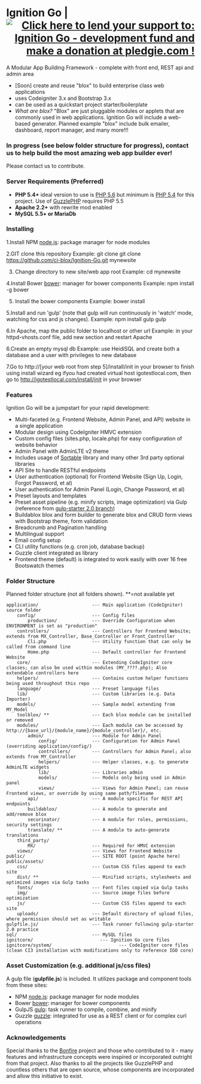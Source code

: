 # Ignition Go     | <a style="text-align:right" href='https://pledgie.com/campaigns/30957'><img alt='Click here to lend your support to: Ignition Go - development fund and make a donation at pledgie.com !' src='https://pledgie.com/campaigns/30957.png?skin_name=chrome' border='0' ></a>
A Modular App Building Framework - complete with front end, REST api and admin area
- [Soon] create and reuse "blox" to build enterprise class web applications
- uses Codeigniter 3.x and Bootstrap 3.x
- can be used as a quickstart project starter/boilerplate
- *What are blox?* "Blox" are just pluggable modules or applets that are commonly used in web applications. Ignition Go will include a web-based generator. Planned example "blox" include bulk emailer, dashboard, report manager, and many more!!!  

### In progress (see below folder structure for progress), contact us to help build the most amazing web app builder ever!  
Please contact us to contribute.

### Server Requirements (Preferred)

* **PHP 5.4+** ideal version to use is [PHP 5.6](http://php.net/manual/en/migration56.new-features.php) but minimum is [PHP 5.4](http://php.net/manual/en/migration54.new-features.php) for this project. Use of [GuzzlePHP](http://guzzlephp.com) requires PHP 5.5
* **Apache 2.2+** with rewrite mod enabled
* **MySQL 5.5+ or MariaDb**

### Installing
1.Install NPM [node.js](http://nodejs.org/): package manager for node modules

2.GIT clone this repository
Example: git clone git clone https://github.com/ci-blox/Ignition-Go.git mynewsite

3. Change directory to new site/web app root
Example: cd mynewsite

4.Install Bower [bower](http://bower.io/): manager for bower components
Example: npm install -g bower

5. Install the bower components
Example: bower install

5.Install and run 'gulp' (note that gulp will run continuously in 'watch' mode, watching for css and js changes).
Example: npm install gulp
         gulp

6.In Apache, map the public folder to localhost or other url
Example: in your httpd-vhosts.conf file, add new <VirtualHost> section and restart Apache

6.Create an empty mysql db
Example: use HeidiSQL and create both a database and a user with privileges to new database 

7.Go to http://[your web root from step 5]/install/init in your browser to finish using install wizard 
eg ifyou had created virtual host igotestlocal.com, then go to http://igotestlocal.com/install/init in your browser

### Features

Ignition Go will be a jumpstart for your rapid development:
* Multi-faceted (e.g. Frontend Website, Admin Panel, and API) website in a single application
* Modular design using CodeIgniter HMVC extension
* Custom config files (sites.php, locale.php) for easy configuration of website behavior
* Admin Panel with AdminLTE v2 theme
* Includes usage of [Sortable](http://rubaxa.github.io/Sortable/) library and many other 3rd party optional libraries
* API Site to handle RESTful endpoints
* User authentication (optional) for Frontend Website (Sign Up, Login, Forgot Password, et al)
* User authentication for Admin Panel (Login, Change Password, et al)
* Preset layouts and templates
* Preset asset pipeline (e.g. minify scripts, image optimization) via Gulp (reference from [gulp-starter 2.0 branch](https://github.com/greypants/gulp-starter/tree/2.0))
* Buildablox blox and form builder to generate blox and CRUD form views with Bootstrap theme, form validation
* Breadcrumb and Pagination handling
* Multilingual support
* Email config setup
* CLI utility functions (e.g. cron job, database backup)
* Guzzle client integrated as library
* Frontend theme (default) is integrated to work easily with over 16 free Bootswatch themes


### Folder Structure

Planned folder structure (not all folders shown). **=not available yet

```
application/                    --- Main application (CodeIgniter) source folder
    config/                     --- Config files
        production/             --- Override Configuration when ENVIRONMENT is set as "production"
    controllers/                --- Controllers for Frontend Website; extends from MX_Controller, Base_Controller or Front_Controller
        Cli.php                 --- Utility function that can only be called from command line
        Home.php                --- Default controller for Frontend Website        
    core/                       --- Extending CodeIgniter core classes; can also be used within modules (MY_????.php); Also extendable controllers here
    helpers/                    --- Contains custom helper functions being used throughout this repo
    language/                   --- Preset language files
    lib/                        --- Custom libraries (e.g. Data Importer)
    models/                     --- Sample model extending from MY_Model
    toolblox/ **                --- Each blox module can be installed or removed
    modules/                    --- Each module can be accessed by http://{base_url}/{module_name}/{module_controller}/, etc.
        admin/                  --- Module for Admin Panel
            config/             --- Configuration for Admin Panel (overriding application/config/)
            controllers/        --- Controllers for Admin Panel; also extends from MY_Controller
            helpers/            --- Helper classes, e.g. to generate AdminLTE widgets
            lib/                --- Libraries admin 
            models/             --- Models only being used in Admin panel
            views/              --- Views for Admin Panel; can reuse Frontend views, or override by using same path/filename
        api/                    --- A module specific for REST API endpoints
        buildablox/             --- A module to generate and add/remove blox
        securinator/            --- A module for roles, permissions, security settings
        translate/ **           --- A module to auto-generate translations
    third_party/
        MX/                     --- Required for HMVC extension
    views/                      --- Views for Frontend Website
public/                         --- SITE ROOT (point Apache here)
public/assets/
    css/                        --- Custom CSS files append to each site
    dist/ **                    --- Minified scripts, stylesheets and optimized images via Gulp tasks
    fonts/                      --- Font files copied via Gulp tasks
    img/                        --- Source image files before optimization
    js/                         --- Custom CSS files append to each site
    uploads/                    --- Default directory of upload files, where permission should set as writable
gulpfile.js/                    --- Task runner following gulp-starter 2.0 practice
sql/                            --- MySQL files
ignitcore/                         --- Ignition Go core files
ignitcore/system/                         --- CodeIgniter core files (clean CI3 installation with modifications only to reference IGO core)
```

### Asset Customization (e.g. additional js/css files)

A gulp file (**gulpfile.js**) is included. It utilizes package and component tools from these sites:
* NPM [node.js](http://nodejs.org/): package manager for node modules
* Bower [bower](http://bower.io/): manager for bower components 
* GulpJS [gulp](http://gulpjs.com/): task runner to compile, combine, and minify
* Guzzle [guzzle](http://guzzlephp.com/): integrated for use as a REST client or for complex curl operations

### Acknowledgements
Special thanks to the [Bonfire](http://cibonfire.com) project and those who contributed to it - many features and infrastructure concepts were inspired or incorporated outright from that project.  Also thanks to all the projects like GuzzlePHP and countless others that are open source, whose components are incorporated and allow this initiative to exist.
